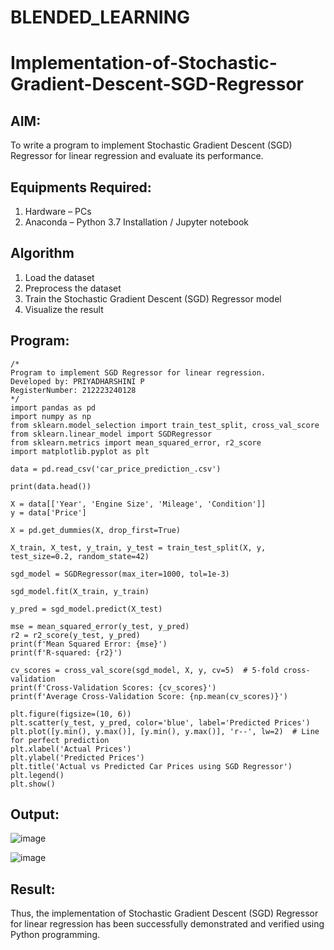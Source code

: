 # BLENDED_LEARNING
# Implementation-of-Stochastic-Gradient-Descent-SGD-Regressor

## AIM:
To write a program to implement Stochastic Gradient Descent (SGD) Regressor for linear regression and evaluate its performance.

## Equipments Required:
1. Hardware – PCs
2. Anaconda – Python 3.7 Installation / Jupyter notebook

## Algorithm
1. Load the dataset
2. Preprocess the dataset
3. Train the Stochastic Gradient Descent (SGD) Regressor model
4. Visualize the result

## Program:
```
/*
Program to implement SGD Regressor for linear regression.
Developed by: PRIYADHARSHINI P
RegisterNumber: 212223240128
*/
import pandas as pd
import numpy as np
from sklearn.model_selection import train_test_split, cross_val_score
from sklearn.linear_model import SGDRegressor
from sklearn.metrics import mean_squared_error, r2_score
import matplotlib.pyplot as plt

data = pd.read_csv('car_price_prediction_.csv')

print(data.head())

X = data[['Year', 'Engine Size', 'Mileage', 'Condition']] 
y = data['Price']

X = pd.get_dummies(X, drop_first=True)

X_train, X_test, y_train, y_test = train_test_split(X, y, test_size=0.2, random_state=42)

sgd_model = SGDRegressor(max_iter=1000, tol=1e-3)

sgd_model.fit(X_train, y_train)

y_pred = sgd_model.predict(X_test)

mse = mean_squared_error(y_test, y_pred)
r2 = r2_score(y_test, y_pred)
print(f'Mean Squared Error: {mse}')
print(f'R-squared: {r2}')

cv_scores = cross_val_score(sgd_model, X, y, cv=5)  # 5-fold cross-validation
print(f'Cross-Validation Scores: {cv_scores}')
print(f'Average Cross-Validation Score: {np.mean(cv_scores)}')

plt.figure(figsize=(10, 6))
plt.scatter(y_test, y_pred, color='blue', label='Predicted Prices')
plt.plot([y.min(), y.max()], [y.min(), y.max()], 'r--', lw=2)  # Line for perfect prediction
plt.xlabel('Actual Prices')
plt.ylabel('Predicted Prices')
plt.title('Actual vs Predicted Car Prices using SGD Regressor')
plt.legend()
plt.show()
```

## Output:
![image](https://github.com/user-attachments/assets/526d4aec-210a-4380-9c59-acafee7713f0)

![image](https://github.com/user-attachments/assets/26d0fa87-2da4-4e66-a963-f3aeef620c9a)


## Result:
Thus, the implementation of Stochastic Gradient Descent (SGD) Regressor for linear regression has been successfully demonstrated and verified using Python programming.
